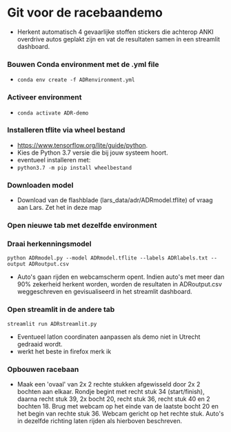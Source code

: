 # Git voor de racebaandemo
* Herkent automatisch 4 gevaarlijke stoffen stickers die achterop ANKI overdrive autos geplakt zijn en vat de resultaten samen in een streamlit dashboard.

### Bouwen Conda environment met de .yml file
* `conda env create -f ADRenvironment.yml`

### Activeer environment
* `conda activate ADR-demo`

### Installeren tflite via wheel bestand
* https://www.tensorflow.org/lite/guide/python.
* Kies de Python 3.7 versie die bij jouw systeem hoort.
* eventueel installeren met:
* `python3.7 -m pip install wheelbestand`

### Downloaden model
* Download van de flashblade (lars_data/adr/ADRmodel.tflite) of vraag aan Lars. Zet het in deze map

### Open nieuwe tab met dezelfde environment

### Draai herkenningsmodel
`python ADRmodel.py --model ADRmodel.tflite --labels ADRlabels.txt --output ADRoutput.csv`
* Auto's gaan rijden en webcamscherm opent. Indien auto's met meer dan 90% zekerheid herkent worden, worden de resultaten in ADRoutput.csv weggeschreven en gevisualiseerd in het streamlit dashboard.

### Open streamlit in de andere tab
`streamlit run ADRstreamlit.py`
* Eventueel latlon coordinaten aanpassen als demo niet in Utrecht gedraaid wordt.
* werkt het beste in firefox merk ik

### Opbouwen racebaan
* Maak een 'ovaal' van 2x 2 rechte stukken afgewisseld door 2x 2 bochten aan elkaar. Rondje begint met recht stuk 34 (start/finish), daarna recht stuk 39, 2x bocht 20, recht stuk 36, recht stuk 40 en 2 bochten 18. Brug met webcam op het einde van de laatste bocht 20 en het begin van rechte stuk 36. Webcam gericht op het rechte stuk. Auto's in dezelfde richting laten rijden als hierboven beschreven. 







